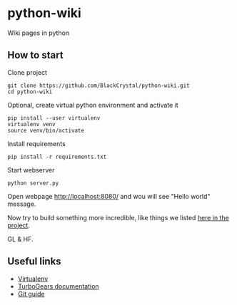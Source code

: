 # python-wiki

Wiki pages in python

## How to start

Clone project

```shell
git clone https://github.com/BlackCrystal/python-wiki.git
cd python-wiki
```

Optional, create virtual python environment and activate it

```shell
pip install --user virtualenv
virtualenv venv
source venv/bin/activate
```

Install requirements

```shell
pip install -r requirements.txt
```

Start webserver

```shell
python server.py
```

Open webpage [http://localhost:8080/](http://localhost:8080/) and wou will see "Hello world" message.

Now try to build something more incredible, like things we listed [here in the project](https://github.com/BlackCrystal/python-wiki/projects/1).

GL & HF.

## Useful links

- [Virtualenv](https://docs.python-guide.org/dev/virtualenvs/#lower-level-virtualenv)
- [TurboGears documentation](https://turbogears.readthedocs.io/en/latest/index.html)
- [Git guide](https://rogerdudler.github.io/git-guide/)
